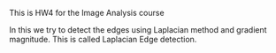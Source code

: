 This is HW4 for the Image Analysis course

In this we try to detect the edges using Laplacian method and gradient magnitude. This is called Laplacian Edge detection.
